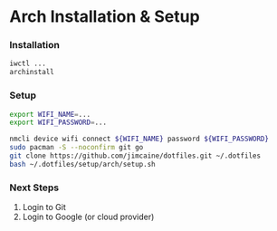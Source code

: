# Arch Installation & Setup
### Installation
```bash
iwctl ...
archinstall
```

### Setup
```bash
export WIFI_NAME=...
export WIFI_PASSWORD=...
```

```bash
nmcli device wifi connect ${WIFI_NAME} password ${WIFI_PASSWORD}
sudo pacman -S --noconfirm git go
git clone https://github.com/jimcaine/dotfiles.git ~/.dotfiles
bash ~/.dotfiles/setup/arch/setup.sh
```

### Next Steps
1. Login to Git
2. Login to Google (or cloud provider)
